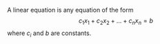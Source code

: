 A linear equation is any equation of the form
$$c_{1}x_{1}+c_2x_{2}+\dots+c_nx_n=b$$
where $c_i$ and $b$ are constants.

